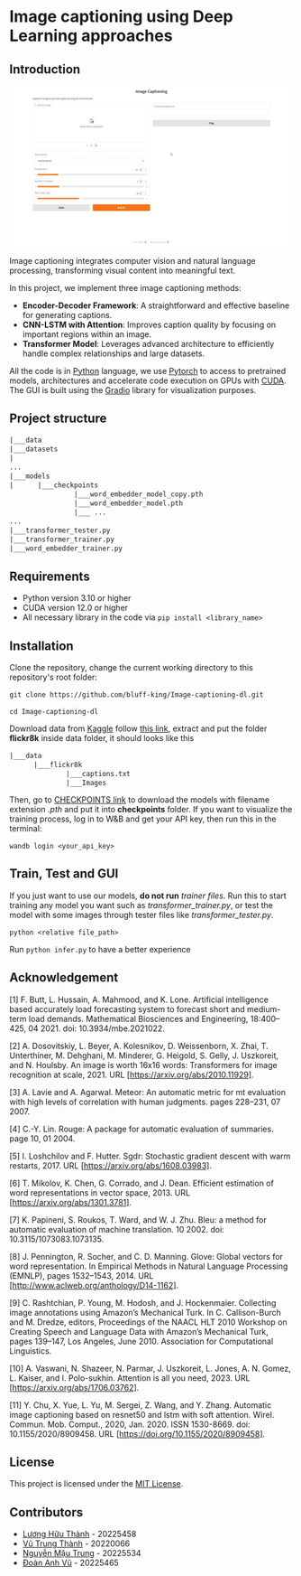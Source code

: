 # Image captioning using Deep Learning approaches

## Introduction

![demo](demo.gif)

Image captioning integrates computer vision and natural language processing, transforming visual content into meaningful text. 

In this project, we implement three image captioning methods:
- **Encoder-Decoder Framework**: A straightforward and effective baseline for generating captions.
- **CNN-LSTM with Attention**: Improves caption quality by focusing on important regions within an image.
- **Transformer Model**: Leverages advanced architecture to efficiently handle complex relationships and large datasets.

All the code is in [Python](https://www.python.org/) language, we use [Pytorch](https://pytorch.org/) to access to pretrained models, architectures and accelerate code execution on GPUs with [CUDA](https://developer.nvidia.com/cuda-downloads). The GUI is built using the [Gradio](https://www.gradio.app/)  library for visualization purposes.

## Project structure
```
|___data
|___datasets
|
...
|___models
|      |___checkpoints
                |___word_embedder_model_copy.pth
                |___word_embedder_model.pth
                |___ ...             
...
|___transformer_tester.py
|___transformer_trainer.py
|___word_embedder_trainer.py

```

## Requirements
- Python version 3.10 or higher
- CUDA version 12.0 or higher
- All necessary library in the code via ```pip install <library_name>```
## Installation
Clone the repository, change the current working directory to this repository's root folder:
```
git clone https://github.com/bluff-king/Image-captioning-dl.git
```
```
cd Image-captioning-dl
```
Download data from [Kaggle](https://www.kaggle.com/) follow [this link](https://www.kaggle.com/datasets/adityajn105/flickr8k/code), extract and put the folder **flickr8k** inside data folder, it should looks like this
```
|___data
      |___flickr8k
              |___captions.txt
              |___Images
```
Then, go to [CHECKPOINTS link](https://husteduvn-my.sharepoint.com/personal/thanh_vt220066_sis_hust_edu_vn/_layouts/15/onedrive.aspx?id=%2Fpersonal%2Fthanh%5Fvt220066%5Fsis%5Fhust%5Fedu%5Fvn%2FDocuments%2FDL%2DImg%2Dcaptioning&ga=1) to download the models with filename extension *.pth* and put it into **checkpoints** folder.
If you want to visualize the training process, log in to W&B and get your API key, then run this in the terminal: 
```
wandb login <your_api_key>
```

## Train, Test and GUI
If you just want to use our models, **do not run** *trainer files*. Run this to start training any model you want such as *transformer_trainer.py*, or test the model with some images through tester files like *transformer_tester.py*.
```
python <relative file_path>
```
Run ```python infer.py``` to have a better experience

## Acknowledgement
[1] F. Butt, L. Hussain, A. Mahmood, and K. Lone. Artificial intelligence based accurately load forecasting system to forecast short and medium-term load demands. Mathematical Biosciences and Engineering, 18:400–425, 04 2021. doi: 10.3934/mbe.2021022.

[2] A. Dosovitskiy, L. Beyer, A. Kolesnikov, D. Weissenborn, X. Zhai, T. Unterthiner, M. Dehghani, M. Minderer, G. Heigold, S. Gelly, J. Uszkoreit, and N. Houlsby. An image is worth 16x16 words: Transformers for image recognition at scale, 2021. URL [https://arxiv.org/abs/2010.11929].

[3] A. Lavie and A. Agarwal. Meteor: An automatic metric for mt evaluation with high levels of correlation with human judgments. pages 228–231, 07 2007.

[4] C.-Y. Lin. Rouge: A package for automatic evaluation of summaries. page 10, 01 2004.

[5] I. Loshchilov and F. Hutter. Sgdr: Stochastic gradient descent with warm restarts, 2017. URL [https://arxiv.org/abs/1608.03983].

[6] T. Mikolov, K. Chen, G. Corrado, and J. Dean. Efficient estimation of word representations in vector space, 2013. URL [https://arxiv.org/abs/1301.3781].

[7] K. Papineni, S. Roukos, T. Ward, and W. J. Zhu. Bleu: a method for automatic evaluation of machine translation. 10 2002. doi: 10.3115/1073083.1073135.

[8] J. Pennington, R. Socher, and C. D. Manning. Glove: Global vectors for word representation. In Empirical Methods in Natural Language Processing (EMNLP), pages 1532–1543, 2014. URL [http://www.aclweb.org/anthology/D14-1162].

[9] C. Rashtchian, P. Young, M. Hodosh, and J. Hockenmaier. Collecting image annotations using Amazon’s Mechanical Turk. In C. Callison-Burch and M. Dredze, editors, Proceedings of the NAACL HLT 2010 Workshop on Creating Speech and Language Data with Amazon’s Mechanical Turk, pages 139–147, Los Angeles, June 2010. Association for Computational Linguistics.

[10] A. Vaswani, N. Shazeer, N. Parmar, J. Uszkoreit, L. Jones, A. N. Gomez, L. Kaiser, and I. Polo-sukhin. Attention is all you need, 2023. URL [https://arxiv.org/abs/1706.03762].

[11] Y. Chu, X. Yue, L. Yu, M. Sergei, Z. Wang, and Y. Zhang. Automatic image captioning based on resnet50 and lstm with soft attention. Wirel. Commun. Mob. Comput., 2020, Jan. 2020. ISSN 1530-8669. doi: 10.1155/2020/8909458. URL [https://doi.org/10.1155/2020/8909458].

## License
This project is licensed under the [MIT License](https://mit-license.org/).

## Contributors
- [Lương Hữu Thành](https://github.com/fisherman611) - 20225458 
- [Vũ Trung Thành](https://github.com/thanh309) - 20220066
- [Nguyễn Mậu Trung](https://github.com/Pearlcentt) - 20225534
- [Đoàn Anh Vũ](https://github.com/bluff-king) - 20225465
